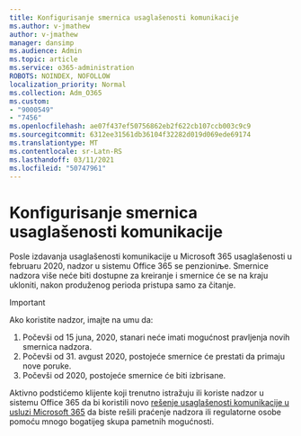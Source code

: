 ```yaml
---
title: Konfigurisanje smernica usaglašenosti komunikacije
ms.author: v-jmathew
author: v-jmathew
manager: dansimp
ms.audience: Admin
ms.topic: article
ms.service: o365-administration
ROBOTS: NOINDEX, NOFOLLOW
localization_priority: Normal
ms.collection: Adm_O365
ms.custom:
- "9000549"
- "7456"
ms.openlocfilehash: ae07f437ef50756862eb2f622cb107ccb003c9c9
ms.sourcegitcommit: 6312ee31561db36104f32282d019d069ede69174
ms.translationtype: MT
ms.contentlocale: sr-Latn-RS
ms.lasthandoff: 03/11/2021
ms.locfileid: "50747961"
---
```

# <a name="configure-communication-compliance-policies"></a>Konfigurisanje smernica usaglašenosti komunikacije

Posle izdavanja usaglašenosti komunikacije u Microsoft 365 usaglašenosti u februaru 2020, nadzor u sistemu Office 365 se penzioniљe. Smernice nadzora više neće biti dostupne za kreiranje i smernice će se na kraju ukloniti, nakon produženog perioda pristupa samo za čitanje.

> [!IMPORTANT]
> Ako koristite nadzor, imajte na umu da:
>
> 1. Počevši od 15 juna, 2020, stanari neće imati mogućnost pravljenja novih smernica nadzora.
> 2. Počevši od 31. avgust 2020, postojeće smernice će prestati da primaju nove poruke.
> 3. Počevši od 2020, postojeće smernice će biti izbrisane.

Aktivno podstićemo klijente koji trenutno istražuju ili koriste nadzor u sistemu Office 365 da bi koristili novo [rešenje usaglašenosti komunikacije u usluzi Microsoft 365](https://go.microsoft.com/fwlink/?linkid=2128593) da biste rešili praćenje nadzora ili regulatorne osobe pomoću mnogo bogatijeg skupa pametnih mogućnosti.
